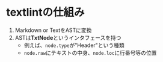 # textlintの仕組み

1.  Markdown or TextをASTに変換
2.  ASTは**TxtNode**というインタフェースを持つ
    -   例えば、`node.type`が"Header"という種類
    -   `node.raw`にテキストの中身、`node.loc`に行番号等の位置
